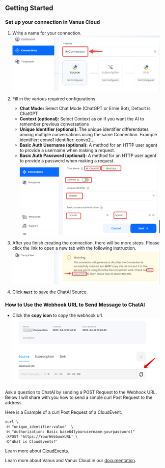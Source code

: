 ## Getting Started

### Set up your connection in Vanus Cloud

1. Write a name for your connection.  
    ![img.png](images/connection.png)  

2. Fill in the various required configurations
    - **Chat Mode:** Select Chat Mode (ChatGPT or Ernie Bot), Default is ChatGPT
    - **Context (optional):** Select Context as on if you want the AI to remember previous conversations
    - **Unique Identifier (optional):** The unique identifier differentiates among multiple conversations using the same Connection. Example identifier: convo1 identifier: convo2...
    - **Basic Auth Username (optional):** A method for an HTTP user agent to provide a username when making a request.
    - **Basic Auth Password (optional):** A method for an HTTP user agent to provide a password when making a request.  
    ![img.png](images/chatai-config.png)  

3. After you finish creating the connection, there will be more steps. Please click the link to open a new tab with the following instruction. 
   ![img.png](images/webhook_setup.png)  

4. Click **`Next`** to save the ChatAI Source. 

### **How to Use the Webhook URL to Send Message to ChatAI**

- Click the **copy icon** to copy the webhook url.  
   ![](images/getlink.png)  

Ask a question to ChatAI by sending a POST Request to the Webhook URL. Below I will share with you how to send a simple curl Post Request to the address.

Here is a Example of a curl Post Request of a CloudEvent.
```shell
curl \
-H "unique_identifier:value"  \
-H "Authorization: Basic base64(yourusername:yourpassword)"
-XPOST 'https://YourWebbookURL' \
-D'What is CloudEvents?'
```

Learn more about [CloudEvents](https://cloudevents.io).

Learn more about Vanus and Vanus Cloud in our [documentation](https://docs.vanus.ai).
